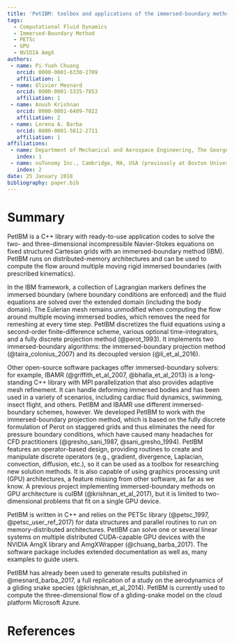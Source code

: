 ```yaml
---
title: 'PetIBM: toolbox and applications of the immersed-boundary method on distributed-memory architectures'
tags:
  - Computational Fluid Dynamics
  - Immersed-Boundary Method
  - PETSc
  - GPU
  - NVIDIA AmgX
authors:
 - name: Pi-Yueh Chuang
   orcid: 0000-0001-6330-2709
   affiliation: 1
 - name: Olivier Mesnard
   orcid: 0000-0001-5335-7853
   affiliation: 1
 - name: Anush Krishnan
   orcid: 0000-0001-6409-7022
   affiliation: 2
 - name: Lorena A. Barba
   orcid: 0000-0001-5812-2711
   affiliation: 1
affiliations:
 - name: Department of Mechanical and Aerospace Engineering, The George Washington University, Washington, DC, USA
   index: 1
 - name: nuTonomy Inc., Cambridge, MA, USA (previously at Boston University)
   index: 2
date: 25 January 2018
bibliography: paper.bib
---
```


# Summary

PetIBM is a C++ library with ready-to-use application codes to solve the two- and three-dimensional incompressible Navier-Stokes equations on fixed structured Cartesian grids with an immersed-boundary method (IBM).
PetIBM runs on distributed-memory architectures and can be used to compute the flow around multiple moving rigid immersed boundaries (with prescribed kinematics).

In the IBM framework, a collection of Lagrangian markers defines the immersed boundary (where boundary conditions are enforced) and the fluid equations are solved over the extended domain (including the body domain).
The Eulerian mesh remains unmodified when computing the flow around multiple moving immersed bodies, which removes the need for remeshing at every time step.
PetIBM discretizes the fluid equations using a second-order finite-difference scheme, various optional time-integrators, and a fully discrete projection method (@perot_1993).
It implements two immersed-boundary algorithms: the immersed-boundary projection method (@taira_colonius_2007) and its decoupled version (@li_et_al_2016).

Other open-source software packages offer immersed-boundary solvers: for example, IBAMR (@griffith_et_al_2007, @bhalla_et_al_2013) is a long-standing C++ library with MPI parallelization that also provides adaptive mesh refinement.
It can handle deforming immersed bodies and has been used in a variety of scenarios, including cardiac fluid dynamics, swimming, insect flight, and others.
PetIBM and IBAMR use different immersed-boundary schemes, however. We developed PetIBM to work with the immersed-boundary projection method, which is based on the fully discrete formulation of Perot on staggered grids and thus eliminates the need for pressure boundary conditions, which have caused many headaches for CFD practitioners (@gresho_sani_1987, @sani_gresho_1994).
PetIBM features an operator-based design, providing routines to create and manipulate discrete operators (e.g., gradient, divergence, Laplacian, convection, diffusion, etc.), so it can be used as a toolbox for researching new solution methods.
It is also capable of using graphics processing unit (GPU) architectures, a feature missing from other software, as far as we know.
A previous project implementing immersed-boundary methods on GPU architecture is cuIBM (@krishnan_et_al_2017), but it is limited to two-dimensional problems that fit on a single GPU device.

PetIBM is written in C++ and relies on the PETSc library (@petsc_1997, @petsc_user_ref_2017) for data structures and parallel routines to run on memory-distributed architectures.
PetIBM can solve one or several linear systems on multiple distributed CUDA-capable GPU devices with the NVIDIA AmgX library and AmgXWrapper (@chuang_barba_2017).
The software package includes extended documentation as well as, many examples to guide users.

PetIBM has already been used to generate results published in @mesnard_barba_2017, a full replication of a study on the aerodynamics of a gliding snake species (@krishnan_et_al_2014).
PetIBM is currently used to compute the three-dimensional flow of a gliding-snake model on the cloud platform Microsoft Azure.

# References
